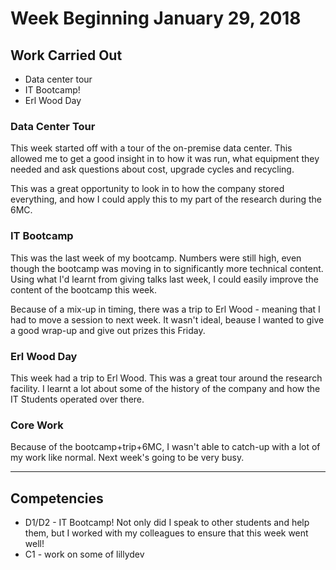 # Week Beginning January 29, 2018

## Work Carried Out
* Data center tour
* IT Bootcamp!
* Erl Wood Day


### Data Center Tour
This week started off with a tour of the on-premise data center. This allowed me to get a good insight in to how it was run, what equipment they needed and ask questions about cost, upgrade cycles and recycling.

This was a great opportunity to look in to how the company stored everything, and how I could apply this to my part of the research during the 6MC.

### IT Bootcamp
This was the last week of my bootcamp. Numbers were still high, even though the bootcamp was moving in to significantly more technical content. Using what I'd learnt from giving talks last week, I could easily improve the content of the bootcamp this week.

Because of a mix-up in timing, there was a trip to Erl Wood - meaning that I had to move a session to next week. It wasn't ideal, beause I wanted to give a good wrap-up and give out prizes this Friday.

### Erl Wood Day
This week had a trip to Erl Wood. This was a great tour around the research facility. I learnt a lot about some of the history of the company and how the IT Students operated over there.

### Core Work
Because of the bootcamp+trip+6MC, I wasn't able to catch-up with a lot of my work like normal. Next week's going to be very busy.

---

## Competencies
* D1/D2 - IT Bootcamp! Not only did I speak to other students and help them, but I worked with my colleagues to ensure that this week went well!
* C1 - work on some of lillydev